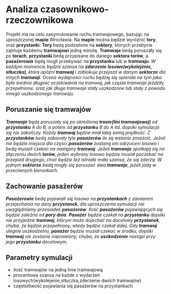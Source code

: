 # Analiza czasownikowo-rzeczownikowa

Projekt ma na celu zasymulowanie ruchu tramwajowego, bazując na uproszczonej <b>mapie</b> Wrocławia. Na <b>mapie</b> można będzie wyróżnić <b>tory</b>, oraz <b>przystanki</b>. <b>Tory</b> bedą podzielone na <b>sektory</b>, których przebycie zajmuje każdemu <b>tramwajowi</b> jedną minutę. <b>Tramwaje</b> bedą poruszały się po <b>torach</b>, <b>przystanki</b> bedą przypisane do danego <b>sektora torów</b>, a <b>pasażerowie</b> będą mogli przebywać na <b>przystanku</b> lub w <b>tramwaju</b>. <i>W każdym momencie będzie szansa na <b>zdarzenie losowe(wykolejenie, stłuczka)</b>, która opóźni <b>tramwaj</b> i zablokuje przejazd w danym <b>sektorze</b> dla innych <b>tramwaji</b>. Ocena wydajności ruchu będzię się opierała na tym jaka była średnia długość oczekiwania na tramwaj, jak często tramwaje jeździły przepełnione, oraz jak długo tramwaje stały uszkodzone lub stały z powodu innego uszkodzonego tramwaju.</i>

## Poruszanie się tramwajów

<i><b>Tramwaje</b> będą poruszały się po określonej <b>trasie(lini tramwajowej)</b> od <b>przystanku</b> A do B, a potem od <b>przystanku</b> B do A itd. dopóki symulacja się nie zakończy. Każdy <b>tramwaj</b> będzie miał taką samą prędkość. Z <b>przystanków</b> bedą zabierały tyle <b>pasażerów</b> ile są wstanie zmieścić. Jeżeli nie będzie miejsca dla części <b>pasażerów</b> zostaną oni odrzuceni losowo i bedą musieli czekać na następny <b>tramwaj</b>. Jeżeli <b>tramwaje</b> spotkają się na złączeniu dwóch <b>torów</b>, jeden wybrany losowo będzie musiał poczekać na przejazd drugiego, choć będzie też istniała mała szansa, że się zderzą. W jednym <b>sektorze</b> bedą mogły się poruszać dwa <b>tramwaje</b>, jeżeli jadą w przeciwnych kierunkach.</i>

## Zachowanie pasażerów

<i><b>Pasażerowie</b> bedą pojawiali się losowo na <b>przystankach</b> z zamiarem przejechania na dany <b>przystanek</b>, dla uproszczenia symulacji nie uwzględniamy przesiadek <b>pasażerów</b>. Ilość <b>pasażerów</b> pojawiających się będzie zależna od <b>pory dnia</b>. <b>Pasażer</b> będzie czekał na <b>przystanku</b> dopóki nie przyjedzie <b>tramwaj</b>, którym może dojechać na docelowy <b>przystanek</b>, chyba, że będzie przepełniony, wtedy będzie czekał dalej. Gdy <b>tramwaj</b> ulegnie uszkodzeniu, <b>pasażer</b> będzie musiał czekać w środku, dopóki <b>tramwaj</b> nie zostanie naprawiony, chyba, że <b>uszkodzenie</b> nastąpi przy jego <b>przystanku</b> docelowym.</i>

## Parametry symulacji

- ilość tramwajów na jedną linie tramwajową
- procentowa szansa na każde z wydarzeń losowych(wykolejenie,stłuczka,zderzenie dwóch tramwajów)
- częstotliwość pojawiania się pasażerów na przystankach






